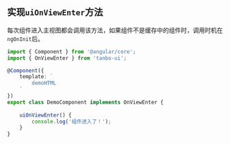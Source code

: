 ## 实现`uiOnViewEnter`方法

每次组件进入主视图都会调用该方法，如果组件不是缓存中的组件时，调用时机在`ngOnInit`后。

```typescript
import { Component } from '@angular/core';
import { OnViewEnter } from 'tanbo-ui';

@Component({
    template: `
        demoHTML
    `
})
export class DemoComponent implements OnViewEnter {
    
    uiOnViewEnter() {
        console.log('组件进入了！');
    }
}
```